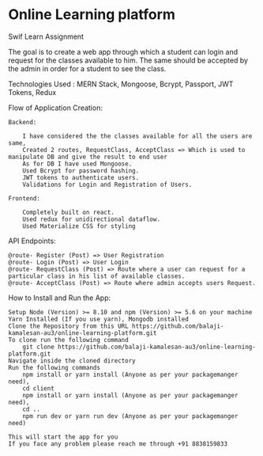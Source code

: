 # Online Learning platform

Swif Learn Assignment

The goal is to create a web app through which a student can login and request for the classes available to him. The same should be accepted by the admin in order for a student to see the class.

Technologies Used :
    MERN Stack, Mongoose, Bcrypt, Passport, JWT Tokens, Redux

Flow of Application Creation:

    Backend:
    
        I have considered the the classes available for all the users are same,
        Created 2 routes, RequestClass, AcceptClass => Which is used to manipulate DB and give the result to end user
        As for DB I have used Mongoose.
        Used Bcrypt for password hashing.
        JWT tokens to authenticate users.
        Validations for Login and Registration of Users.

    Frontend:
    
        Completely built on react.
        Used redux for unidirectional dataflow.
        Used Materialize CSS for styling

API Endpoints:

    @route- Register (Post) => User Registration
    @route- Login (Post) => User Login
    @route- RequestClass (Post) => Route where a user can request for a particular class in his list of available classes.
    @route- AcceptClass (Post) => Route where admin accepts users Request.

How to Install and Run the App:

    Setup Node (Version) >= 8.10 and npm (Version) >= 5.6 on your machine Yarn Installed (If you use yarn), Mongodb installed
    Clone the Repository from this URL https://github.com/balaji-kamalesan-au3/online-learning-platform.git
    To clone run the following command
        git clone https://github.com/balaji-kamalesan-au3/online-learning-platform.git
    Navigate inside the cloned directory
    Run the following commands 
        npm install or yarn install (Anyone as per your packagemanger need),
        cd client
        npm install or yarn install (Anyone as per your packagemanger need),
        cd ..
        npm run dev or yarn run dev (Anyone as per your packagemanger need)
        
    This will start the app for you 
    If you face any problem please reach me through +91 8838159833
